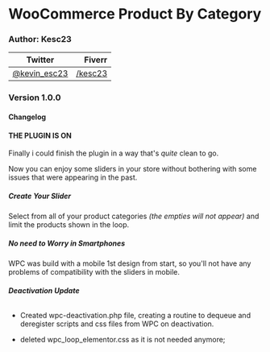 # WooCommerce Product By Category

### Author: Kesc23
| Twitter | Fiverr |
|-|-:|
| [@kevin_esc23](https://twitter.com/kevin_esc23) | [/kesc23](https://fiverr.com/kesc23)|

### Version 1.0.0
#### Changelog

#### **THE PLUGIN IS ON**

Finally i could finish the plugin in a way that's *quite* clean to go.

Now you can enjoy some sliders in your store without bothering with some issues 
that were appearing in the past.

##### Create Your Slider

Select from all of your product categories *(the empties will not appear)* and
limit the products shown in the loop.

##### No need to Worry in Smartphones

WPC was build with a mobile 1st design from start, so you'll not have 
any problems of compatibility with the sliders in mobile.

###### **Deactivation Update**

- Created wpc-deactivation.php file, creating a routine to dequeue and deregister scripts and css files from WPC on deactivation.

- deleted wpc_loop_elementor.css as it is not needed anymore;